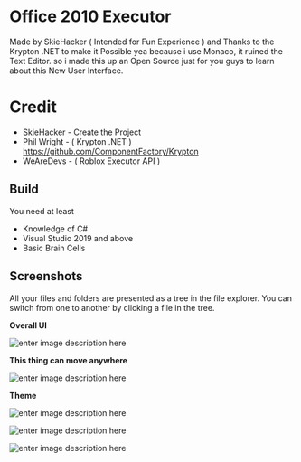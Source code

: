 # Office 2010 Executor

Made by SkieHacker ( Intended for Fun Experience ) and Thanks to the Krypton .NET to make it Possible
yea because i use Monaco, it ruined the Text Editor. so i made this up an Open Source just for you guys to learn about this New User Interface.


# Credit

- SkieHacker - Create the Project
- Phil Wright - ( Krypton .NET ) https://github.com/ComponentFactory/Krypton
- WeAreDevs - ( Roblox Executor API )


## Build

You need at least
- Knowledge of C#
- Visual Studio 2019 and above
- Basic Brain Cells

## Screenshots

All your files and folders are presented as a tree in the file explorer. You can switch from one to another by clicking a file in the tree.


**Overall UI**

![enter image description here](https://media.discordapp.net/attachments/903620122269319189/912328709917274172/Screenshot_1.png)

  

**This thing can move anywhere**

![enter image description here](https://media.discordapp.net/attachments/903620122269319189/912329049416826990/unknown.png)

  

**Theme**

![enter image description here](https://media.discordapp.net/attachments/903620122269319189/912328709615255592/Screenshot_4.png)

![enter image description here](https://media.discordapp.net/attachments/903620122269319189/912328710173118544/Screenshot_2.png)

![enter image description here](https://media.discordapp.net/attachments/903620122269319189/912328710391214100/Screenshot_3.png)

